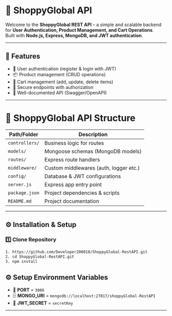# 🛒 ShoppyGlobal API

Welcome to the **ShoppyGlobal REST API** – a simple and scalable backend for **User Authentication, Product Management, and Cart Operations**.  
Built with **Node.js, Express, MongoDB, and JWT authentication**.

---

## 🚀 Features
- 👤 User authentication (register & login with JWT)
- 📦 Product management (CRUD operations)
- 🛒 Cart management (add, update, delete items)
- 🔐 Secure endpoints with authorization
- 📝 Well-documented API (Swagger/OpenAPI)

---

# 📂 ShoppyGlobal API Structure

| Path/Folder        | Description                           |
|---------------------|---------------------------------------|
| `controllers/`      | Business logic for routes             |
| `models/`           | Mongoose schemas (MongoDB models)     |
| `routes/`           | Express route handlers                |
| `middleware/`       | Custom middlewares (auth, logger etc.)|
| `config/`           | Database & JWT configurations         |
| `server.js`            | Express app entry point               |
| `package.json`      | Project dependencies & scripts        |
| `README.md`         | Project documentation                 |



---

## ⚙️ Installation & Setup

### 1️⃣ Clone Repository
```bash
1. https://github.com/Developer200010/ShoppyGlobal-RestAPI.git
2. cd ShoppyGlobal-RestAPI.git
3. npm install
```
## ⚙️ Setup Environment Variables

- 🔌 **PORT** = `3000`  
- 🗄️ **MONGO_URI** = `mongodb://localhost:27017/shoppyGlobal-RestAPI`  
- 🔑 **JWT_SECRET** = `secretKey`

 ----
